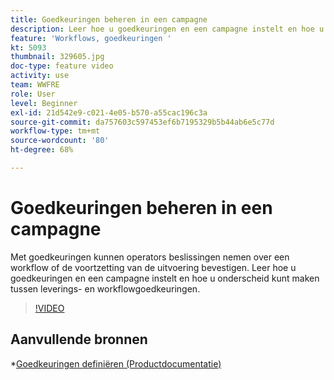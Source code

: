 ```yaml
---
title: Goedkeuringen beheren in een campagne
description: Leer hoe u goedkeuringen en een campagne instelt en hoe u onderscheid kunt maken tussen leverings- en workflowgoedkeuringen.
feature: 'Workflows, goedkeuringen '
kt: 5093
thumbnail: 329605.jpg
doc-type: feature video
activity: use
team: WWFRE
role: User
level: Beginner
exl-id: 21d542e9-c021-4e05-b570-a55cac196c3a
source-git-commit: da757603c597453ef6b7195329b5b44ab6e5c77d
workflow-type: tm+mt
source-wordcount: '80'
ht-degree: 68%

---
```


# Goedkeuringen beheren in een campagne

Met goedkeuringen kunnen operators beslissingen nemen over een workflow of de voortzetting van de uitvoering bevestigen.
Leer hoe u goedkeuringen en een campagne instelt en hoe u onderscheid kunt maken tussen leverings- en workflowgoedkeuringen.

>[!VIDEO](https://video.tv.adobe.com/v/329605?quality=12)

## Aanvullende bronnen

*[Goedkeuringen definiëren (Productdocumentatie)](https://experienceleague.adobe.com/docs/campaign-classic/using/automating-with-workflows/executing-a-workflow/defining-approvals.html?lang=en#sending-emails)
